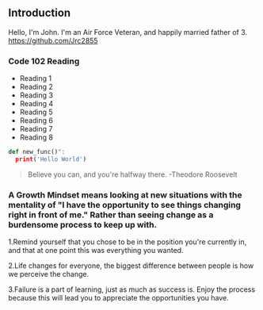 ## Introduction
Hello, I'm John. I'm an Air Force Veteran, and happily married father of 3. https://github.com/Jrc2855

### Code 102 Reading

- Reading 1
- Reading 2
- Reading 3
- Reading 4
- Reading 5
- Reading 6
- Reading 7
- Reading 8

```python
def new_func()":
  print('Hello World')
```
> Believe you can, and you're halfway there. -Theodore Roosevelt 

### A Growth Mindset means looking at new situations with the mentality of "I have the opportunity to see things changing right in front of me." Rather than seeing change as a burdensome process to keep up with. 

1.Remind yourself that you chose to be in the position you're currently in, and that at one point this was everything you wanted. <br>

2.Life changes for everyone, the biggest difference between people is how we perceive the change. <br>

3.Failure is a part of learning, just as much as success is. Enjoy the process because this will lead you to appreciate the opportunities you have. <br>




